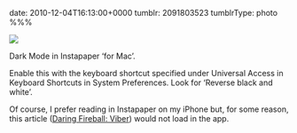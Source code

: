 date: 2010-12-04T16:13:00+0000
tumblr: 2091803523
tumblrType: photo
%%%

![](tumblr_lcwvqqK9ps1qbnvjco1_r1_1280.jpg)

Dark Mode in Instapaper ‘for Mac’. 

Enable this with the keyboard shortcut specified under Universal Access in Keyboard Shortcuts in System Preferences. Look for ‘Reverse black and white’. 

Of course, I prefer reading in Instapaper on my iPhone but, for some reason, this article ([Daring Fireball: Viber](http://daringfireball.net/2010/12/viber)) would not load in the app. 
